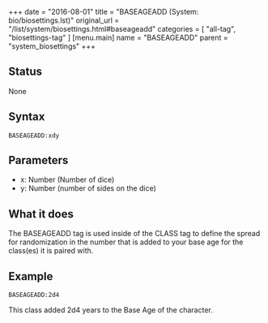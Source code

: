 +++
date = "2016-08-01"
title = "BASEAGEADD (System: bio/biosettings.lst)"
original_url = "/list/system/biosettings.html#baseageadd"
categories = [ "all-tag", "biosettings-tag" ]
[menu.main]
    name = "BASEAGEADD"
    parent = "system_biosettings"
+++

## Status

None

## Syntax

`BASEAGEADD:xdy`

## Parameters

-   x: Number (Number of dice)
-   y: Number (number of sides on the dice)



What it does
------------

The BASEAGEADD tag is used inside of the CLASS tag to define the spread
for randomization in the number that is added to your base age for the
class(es) it is paired with.

Example
-------

`BASEAGEADD:2d4`

This class added 2d4 years to the Base Age of the character.

